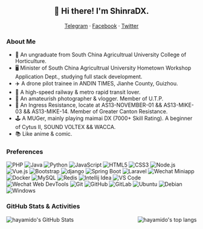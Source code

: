 <h2 align="center">👋 Hi there! I'm ShinraDX.</h2>
<p align="center">
  <!--<a href="https://hayamido.moe" target="_blank">Blog</a> ·-->
  <a href="https://t.me/sh1nra_midx" target="_blank">Telegram</a> ·
  <a href="https://www.facebook.com/sh1nra.midx" target="_blank">Facebook</a> ·
  <a href="https://twitter.com/SH1NRA_MIDX" target="_blank">Twitter</a>
</p>
<h3 align="left">About Me</h3>
<p align="left">
  <ul>
    <li>🌱 An ungraduate from South China Agricultrual University College of Horticulture.</li>
    <li>🖥 Minister of South China Agricultrual University Hometown Workshop Application Dept., studying full stack development.</li>
    <li>✈️ A drone pilot trainee in ANDIN TIMES, Jianhe County, Guizhou.</li>
    <li>🚅 A high-speed railway & metro rapid transit lover.</li>
    <li>📸 An amateurish photographer & vlogger. Member of U.T.P.</li>
    <li>🏃 An Ingress Resistance, locate at AS13-NOVEMBER-01 && AS13-MIKE-03 && AS13-MIKE-14. Member of Greater Canton Resistance.</li>
    <li>🕹 A MUGer, mainly playing maimai DX (7000+ Skill Rating). A beginner of Cytus II, SOUND VOLTEX && WACCA.</li>
    <li>📚 Like anime & comic.</li>
  </ul>
</p>
<h3 align="left">Preferences</h3>
<p align="left">
  <img src="https://img.shields.io/badge/-PHP-8892bf?logo=php&logoColor=white" alt="PHP"> 
  <img src="https://img.shields.io/badge/-Java-e11e21?logo=java&logoColor=white" alt="Java"> 
  <img src="https://img.shields.io/badge/-Python-000000?logo=python" alt="Python"> 
  <img src="https://img.shields.io/badge/-JavaScript-000000?logo=javascript" alt="JavaScript"> 
  <img src="https://img.shields.io/badge/-HTML5-e44d25?logo=html5&logoColor=white" alt="HTML5"> 
  <img src="https://img.shields.io/badge/-CSS3-2747eb?logo=css3&logoColor=white" alt="CSS3">
  <img src="https://img.shields.io/badge/-Node.js-000000?logo=node.js" alt="Node.js"> 
  <img src="https://img.shields.io/badge/-Vue.js-000000?logo=vue.js" alt="Vue.js"> 
  <img src="https://img.shields.io/badge/-Bootstrap-553d7b?logo=bootstrap&logoColor=white" alt="Bootstrap"> 
  <img src="https://img.shields.io/badge/-django-0c4b33?logo=django&logoColor=white" alt="django"> 
  <img src="https://img.shields.io/badge/-Spring Boot-6db33f?logo=spring&logoColor=white" alt="Spring Boot"> 
  <img src="https://img.shields.io/badge/-Laravel-000000?logo=laravel" alt="Laravel"> 
  <img src="https://img.shields.io/badge/-Wechat Miniapp-0fc15f?logo=wechat&logoColor=white" alt="Wechat Miniapp">
  <br>
  <img src="https://img.shields.io/badge/-Docker-2496ed?logo=Docker&logoColor=white" alt="Docker"> 
  <img src="https://img.shields.io/badge/-MySQL-4479a1?logo=MySQL&logoColor=white" alt="MySQL"> 
  <img src="https://img.shields.io/badge/-Redis-dc382d?logo=Redis&logoColor=white" alt="Redis"> 
  <img src="https://img.shields.io/badge/-Intellij Idea-000000?logo=Intellij%20Idea&logoColor=white" alt="Intellij Idea"> 
  <img src="https://img.shields.io/badge/-Visual Studio Code-007acc?logo=Visual%20Studio%20Code&logoColor=white" alt="VS Code"> 
  <img src="https://img.shields.io/badge/-Wechat Web DevTools-0fc15f?logo=wechat&logoColor=white" alt="Wechat Web DevTools"> 
  <img src="https://img.shields.io/badge/-Git-f05032?logo=git&logoColor=white" alt="Git"> 
  <img src="https://img.shields.io/badge/-GitHub-000000?logo=github&logoColor=white" alt="GitHub"> 
  <img src="https://img.shields.io/badge/-GitLab-553d7b?logo=gitlab" alt="GitLab">
  <img src="https://img.shields.io/badge/-Ubuntu-e95420?logo=Ubuntu&logoColor=white" alt="Ubuntu">
  <img src="https://img.shields.io/badge/-Debian-a81d33?logo=Debian&logoColor=white" alt="Debian">
  <img src="https://img.shields.io/badge/-Windows-0078d6?logo=Windows&logoColor=white" alt="Windows">
</p>
<h3 align="left">GitHub Stats & Activities</h3>
<div>
  <img align="left" src="https://github-readme-stats.vercel.app/api?username=hayamido&show_icons=true&hide_border=true" alt="hayamido's GitHub Stats">
  <img align="right" src="https://github-readme-stats.vercel.app/api/top-langs/?username=hayamido&theme=buefy&layout=compact&hide_border=true" alt="hayamido's top langs">
</div>
<!--
**hayamido/hayamido** is a ✨ _special_ ✨ repository because its `README.md` (this file) appears on your GitHub profile.

Here are some ideas to get you started:

- 🔭 I’m currently working on ...
- 🌱 I’m currently learning ...
- 👯 I’m looking to collaborate on ...
- 🤔 I’m looking for help with ...
- 💬 Ask me about ...
- 📫 How to reach me: ...
- 😄 Pronouns: ...
- ⚡ Fun fact: ...
-->

<!-- REF
https://github.com/NachtgeistW/NachtgeistW
https://github.com/hritik5102/hritik5102
-->
